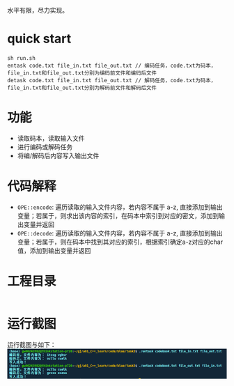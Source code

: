 水平有限，尽力实现。

# quick start
```
sh run.sh
entask code.txt file_in.txt file_out.txt // 编码任务，code.txt为码本，file_in.txt和file_out.txt分别为编码前文件和编码后文件
detask code.txt file_in.txt file_out.txt // 解码任务，code.txt为码本，file_in.txt和file_out.txt分别为解码前文件和解码后文件
```

# 功能
- 读取码本，读取输入文件
- 进行编码或解码任务
- 将编/解码后内容写入输出文件

# 代码解释
- `OPE::encode`: 遍历读取的输入文件内容，若内容不属于 a-z, 直接添加到输出变量；若属于，则求出该内容的索引，在码本中索引到对应的密文，添加到输出变量并返回
- `OPE::decode`: 遍历读取的输入文件内容，若内容不属于 a-z, 直接添加到输出变量；若属于，则在码本中找到其对应的索引，根据索引确定a-z对应的char值，添加到输出变量并返回


# 工程目录
```

```
# 运行截图
运行截图与如下： 
![运行截图](pic/cut1.png)

